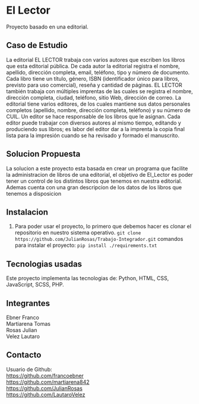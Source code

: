# El Lector
 Proyecto basado en una editorial.

## Caso de Estudio
La editorial EL LECTOR trabaja con varios autores que escriben los libros que esta editorial
pública. De cada autor la editorial registra el nombre, apellido, dirección completa, email,
teléfono, tipo y número de documento. Cada libro tiene un título, género, ISBN (identificador
único para libros, previsto para uso comercial), reseña y cantidad de páginas. EL LECTOR
también trabaja con múltiples imprentas de las cuales se registra el nombre, dirección
completa, ciudad, teléfono, sitio Web, dirección de correo. La editorial tiene varios editores,
de los cuales mantiene sus datos personales completos (apellido, nombre, dirección
completa, teléfono) y su número de CUIL. Un editor se hace responsable de los libros que le
asignan. Cada editor puede trabajar con diversos autores al mismo tiempo, editando y
produciendo sus libros; es labor del editor dar a la imprenta la copia final lista para la
impresión cuando se ha revisado y formado el manuscrito.

## Solucion Propuesta
La solucion a este proyecto esta basada en crear un programa que facilite 
la administracion de libros de una editorial, el objetivo de El_Lector es poder tener un control de los distintos libros que tenemos en nuestra editorial.
Ademas cuenta con una gran descripcion de los datos de los libros que tenemos a disposicion

## Instalacion
1. Para poder usar el proyecto, lo primero que debemos hacer es clonar el repositorio en nuestro sistema operativo.
   ``` git clone https://github.com/JulianRosas/Trabajo-Integrador.git ```
comandos para instalar el proyecto:
``` pip install ./requirements.txt ```
    
## Tecnologias usadas
Este proyecto implementa las tecnologias de: Python, HTML, CSS, JavaScript, SCSS, PHP.

## Integrantes
Ebner Franco <br>
Martiarena Tomas <br>
Rosas Julian <br> 
Velez Lautaro  <br>

## Contacto
Usuario de Github: <br>
https://github.com/francoebner <br>
https://github.com/martiarena842 <br>
https://github.com/JulianRosas <br>
https://github.com/LautaroVelez <br>

